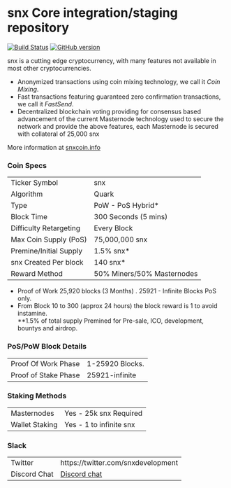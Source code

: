 <a href="https://github.com/ipedrero/snx/blob/master/src/qt/res/images/snx_logo_horizontal.png" border="0" /></a>

snx Core integration/staging repository
=====================================

[![Build Status](https://travis-ci.org/snx-Project/snx.svg?branch=master)](https://travis-ci.org/snx-Project/snx) [![GitHub version](https://badge.fury.io/gh/snx-Project%2Fsnx.svg)](https://badge.fury.io/gh/snx-Project%2Fsnx)

snx is a cutting edge cryptocurrency, with many features not available in most other cryptocurrencies.
- Anonymized transactions using coin mixing technology, we call it _Coin Mixing_.
- Fast transactions featuring guaranteed zero confirmation transactions, we call it _FastSend_.
- Decentralized blockchain voting providing for consensus based advancement of the current Masternode
  technology used to secure the network and provide the above features, each Masternode is secured
  with collateral of 25,000 snx

More information at [snxcoin.info](http://www.snxcoin.info)

### Coin Specs
<table>
<tr><td>Ticker Symbol</td><td>snx</td></tr>
<tr><td>Algorithm</td><td>Quark</td></tr>
<tr><td>Type</td><td>PoW - PoS Hybrid*</td></tr>
<tr><td>Block Time</td><td>300 Seconds (5 mins)</td></tr>
<tr><td>Difficulty Retargeting</td><td>Every Block</td></tr>
<tr><td>Max Coin Supply (PoS)</td><td>75,000,000 snx</td></tr>
<tr><td>Premine/Initial Supply</td><td>1.5% snx*</td></tr>
<tr><td>snx Created Per block</td><td>140 snx*</td></tr>
<tr><td>Reward Method</td><td>50% Miners/50% Masternodes</td></tr>
</table>


* Proof of Work 25,920 blocks (3 Months) . 25921 - Infinite Blocks PoS only.
* From Block 10 to 300 (approx 24 hours) the block reward is 1 to avoid instamine. <br>
**1.5% of total supply Premined for Pre-sale, ICO, development, bountys and airdrop.

### PoS/PoW Block Details
<table>
<tr><td>Proof Of Work Phase</td><td>1-25920 Blocks.</td></tr>
<tr><td>Proof of Stake Phase</td><td>25921-infinite</td></tr>
</table>

### Staking Methods
<table>
<tr><td>Masternodes</td><td>Yes - 25k snx Required</td></tr>
<tr><td>Wallet Staking</td><td>Yes - 1 to infinite snx</td></tr>
</table>



</table>

### Slack
<table>
<tr><td>Twitter</td><td>https://twitter.com/snxdevelopment</td></tr>
<tr><td>Discord Chat</td><td><a href="https://discord.gg/8PuPZT5">Discord chat</a></td></tr>
</table>






